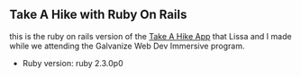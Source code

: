 ## Take A Hike with Ruby On Rails

this is the ruby on rails version of the [Take A Hike App](https://github.com/walzerm/hikeWeatherApp) that Lissa and I made while we attending the Galvanize Web Dev Immersive program.


* Ruby version: ruby 2.3.0p0
